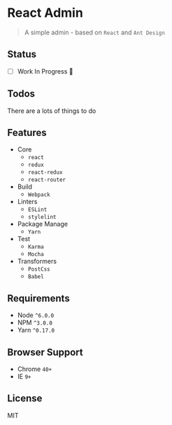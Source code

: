 # React Admin

> A simple admin - based on `React` and `Ant Design`

## Status

- [ ] Work In Progress 🚧

## Todos

There are a lots of things to do

## Features

- Core
  - `react`
  - `redux`
  - `react-redux`
  - `react-router`
- Build
  - `Webpack`
- Linters
  - `ESLint`
  - `stylelint`
- Package Manage
  - `Yarn`
- Test
  - `Karma`
  - `Mocha`
- Transformers
  - `PostCss`
  - `Babel`

## Requirements

- Node `^6.0.0`
- NPM `^3.0.0`
- Yarn `^0.17.0`

## Browser Support

- Chrome `40+`
- IE `9+`

## License

MIT
